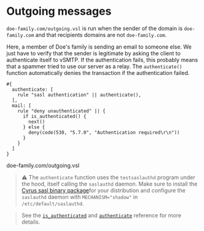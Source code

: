 # Outgoing messages

`doe-family.com/outgoing.vsl` is run when the sender of the domain is `doe-family.com` and that recipients domains are not `doe-family.com`.

Here, a member of Doe's family is sending an email to someone else. We just have to verify that the sender is legitimate by asking the client to authenticate itself to vSMTP. If the authentication fails, this probably means that a spammer tried to use our server as a relay. The `authenticate()` function automatically denies the transaction if the authentication failed.

```rust,ignore
#{
  authenticate: [
    rule "sasl authentication" || authenticate(),
  ],
  mail: [
    rule "deny unauthenticated" || {
      if is_authenticated() {
        next()
      } else {
        deny(code(530, "5.7.0", "Authentication required\r\n"))
      }
    }
  ]
}
```

<p class="ann"> doe-family.com/outgoing.vsl </p>

> ⚠️ The `authenticate` function uses the `testsaslauthd` program under the hood, itself calling the `saslauthd` daemon.
> Make sure to install the [Cyrus sasl binary package](https://www.cyrusimap.org/sasl/)for your distribution and configure the `saslauthd` daemon with `MECHANISM="shadow"` in `/etc/default/saslauthd`.

> See the [`is_authenticated`][is_auth_fn_ref] and [`authenticate`][auth_fn_ref] reference for more details.

[auth_fn_ref]: ./../../../ref/vSL/api/fn::global::vsl-api.md
[is_auth_fn_ref]: ./../../../ref/vSL/api/fn::global::mail_context.md
